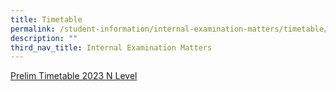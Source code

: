 ```yaml
---
title: Timetable
permalink: /student-information/internal-examination-matters/timetable/
description: ""
third_nav_title: Internal Examination Matters
---
```

<p><a href="[](/files/prelim%20timetable%202023%20n%20level.pdf)
f" target="_blank" rel="noopener">Prelim Timetable 2023 N Level </a></p>
